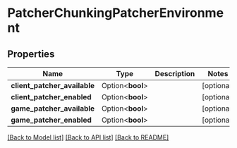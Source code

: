 # PatcherChunkingPatcherEnvironment

## Properties

Name | Type | Description | Notes
------------ | ------------- | ------------- | -------------
**client_patcher_available** | Option<**bool**> |  | [optional]
**client_patcher_enabled** | Option<**bool**> |  | [optional]
**game_patcher_available** | Option<**bool**> |  | [optional]
**game_patcher_enabled** | Option<**bool**> |  | [optional]

[[Back to Model list]](../README.md#documentation-for-models) [[Back to API list]](../README.md#documentation-for-api-endpoints) [[Back to README]](../README.md)


